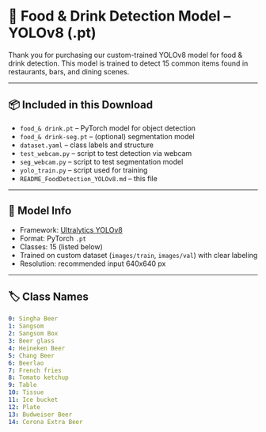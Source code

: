 # 🍔 Food & Drink Detection Model – YOLOv8 (.pt)

Thank you for purchasing our custom-trained YOLOv8 model for food & drink detection. This model is trained to detect 15 common items found in restaurants, bars, and dining scenes.

---

## 📦 Included in this Download

- `food_& drink.pt` – PyTorch model for object detection  
- `food_& drink-seg.pt` – (optional) segmentation model  
- `dataset.yaml` – class labels and structure  
- `test_webcam.py` – script to test detection via webcam  
- `seg_webcam.py` – script to test segmentation model  
- `yolo_train.py` – script used for training  
- `README_FoodDetection_YOLOv8.md` – this file

---

## 🧠 Model Info

- Framework: [Ultralytics YOLOv8](https://github.com/ultralytics/ultralytics)  
- Format: PyTorch `.pt`  
- Classes: 15 (listed below)  
- Trained on custom dataset (`images/train`, `images/val`) with clear labeling  
- Resolution: recommended input 640x640 px  

---

## 🏷️ Class Names

```yaml
0: Singha Beer
1: Sangsom
2: Sangsom Box
3: Beer glass
4: Heineken Beer
5: Chang Beer
6: Beerlao
7: French fries
8: Tomato ketchup
9: Table
10: Tissue
11: Ice bucket
12: Plate
13: Budweiser Beer
14: Corona Extra Beer
